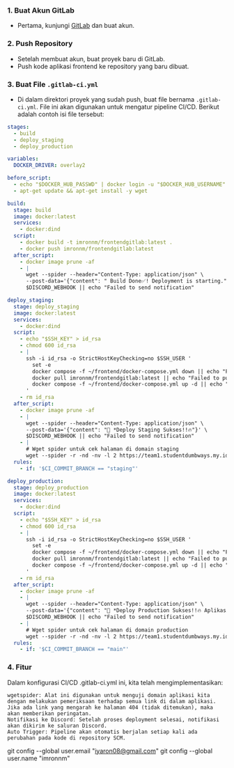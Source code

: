 ### 1. Buat Akun GitLab
- Pertama, kunjungi [GitLab](https://gitlab.com/) dan buat akun.

### 2. Push Repository
- Setelah membuat akun, buat proyek baru di GitLab.
- Push kode aplikasi frontend ke repository yang baru dibuat.

### 3. Buat File `.gitlab-ci.yml`
- Di dalam direktori proyek yang sudah push, buat file bernama `.gitlab-ci.yml`. File ini akan digunakan untuk mengatur pipeline CI/CD. Berikut adalah contoh isi file tersebut:

```yaml
stages:
  - build
  - deploy_staging
  - deploy_production

variables:
  DOCKER_DRIVER: overlay2

before_script:
  - echo "$DOCKER_HUB_PASSWD" | docker login -u "$DOCKER_HUB_USERNAME" --password-stdin || true
  - apt-get update && apt-get install -y wget

build:
  stage: build
  image: docker:latest 
  services:
    - docker:dind
  script:
    - docker build -t imronnm/frontendgitlab:latest .
    - docker push imronnm/frontendgitlab:latest
  after_script:
    - docker image prune -af
    - |
      wget --spider --header="Content-Type: application/json" \
      --post-data='{"content": " Build Done✅! Deployment is starting."}' \
      $DISCORD_WEBHOOK || echo "Failed to send notification"

deploy_staging:
  stage: deploy_staging
  image: docker:latest
  services:
    - docker:dind
  script:
    - echo "$SSH_KEY" > id_rsa
    - chmod 600 id_rsa
    - |
      ssh -i id_rsa -o StrictHostKeyChecking=no $SSH_USER '
        set -e
        docker compose -f ~/frontend/docker-compose.yml down || echo "Failed to stop containers"
        docker pull imronnm/frontendgitlab:latest || echo "Failed to pull image"
        docker compose -f ~/frontend/docker-compose.yml up -d || echo "Failed to start containers"
      '
    - rm id_rsa 
  after_script:
    - docker image prune -af
    - |
      wget --spider --header="Content-Type: application/json" \
      --post-data='{"content": "🚀 *Deploy Staging Sukses!!🔥"}' \
      $DISCORD_WEBHOOK || echo "Failed to send notification"
    - |
      # Wget spider untuk cek halaman di domain staging
      wget --spider -r -nd -nv -l 2 https://team1.studentdumbways.my.id/ || echo "Some pages might be unreachable"
  rules:
    - if: '$CI_COMMIT_BRANCH == "staging"'

deploy_production:
  stage: deploy_production
  image: docker:latest
  services:
    - docker:dind
  script:
    - echo "$SSH_KEY" > id_rsa
    - chmod 600 id_rsa
    - |
      ssh -i id_rsa -o StrictHostKeyChecking=no $SSH_USER '
        set -e
        docker compose -f ~/frontend/docker-compose.yml down || echo "Failed to stop containers"
        docker pull imronnm/frontendgitlab:latest || echo "Failed to pull image"
        docker compose -f ~/frontend/docker-compose.yml up -d || echo "Failed to start containers"
      '
    - rm id_rsa 
  after_script:
    - docker image prune -af 
    - |
      wget --spider --header="Content-Type: application/json" \
      --post-data='{"content": "🚀 *Deploy Production Sukses!!🔥 Aplikasi kita udah live di production! Cek deh! 👀."}' \
      $DISCORD_WEBHOOK || echo "Failed to send notification"
    - |
      # Wget spider untuk cek halaman di domain production
      wget --spider -r -nd -nv -l 2 https://team1.studentdumbways.my.id/ || echo "Some pages might be unreachable"
  rules:
    - if: '$CI_COMMIT_BRANCH == "main"'
```
### 4. Fitur
Dalam konfigurasi CI/CD .gitlab-ci.yml ini, kita telah mengimplementasikan:

    wgetspider: Alat ini digunakan untuk menguji domain aplikasi kita dengan melakukan pemeriksaan terhadap semua link di dalam aplikasi. Jika ada link yang mengarah ke halaman 404 (tidak ditemukan), maka akan memberikan peringatan.
    Notifikasi ke Discord: Setelah proses deployment selesai, notifikasi akan dikirim ke saluran Discord.
    Auto Trigger: Pipeline akan otomatis berjalan setiap kali ada perubahan pada kode di repository SCM.


  git config --global user.email "iyaron08@gmail.com"
  git config --global user.name "imronnm"